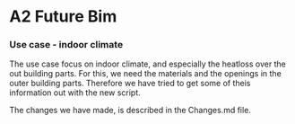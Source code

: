 # A2 Future Bim

### Use case - indoor climate

The use case focus on indoor climate, and especially the heatloss over the out building parts. For this, we need the materials and the openings in the outer building parts. Therefore we have tried to get some of theis information out with the new script.

The changes we have made, is described in the Changes.md file.
